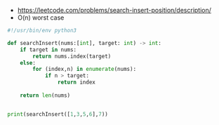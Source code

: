 - https://leetcode.com/problems/search-insert-position/description/
- O(n) worst case

```python
#!/usr/bin/env python3

def searchInsert(nums:[int], target: int) -> int:
	if target in nums:
		return nums.index(target)
	else:
		for (index,n) in enumerate(nums):
			if n > target:
				return index
	
	return len(nums)


print(searchInsert([1,3,5,6],7))
```